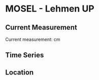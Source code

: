 # MOSEL - Lehmen UP

## Current Measurement

Current measurement: <Value topic="rivers/pegel-online/MOSEL/Lehmen-UP/measurementValue"/> cm

## Time Series

<TimeSeries topic="rivers/pegel-online/MOSEL/Lehmen-UP/measurementValue" period="week" />

## Location

<WorldMap>
  <Marker lat="50.278471114674986" lon="7.457696497597087" labelTopic="rivers/pegel-online/MOSEL/Lehmen-UP/measurementValue" />
</WorldMap>
